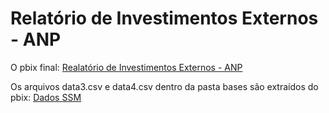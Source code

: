 # Relatório de Investimentos Externos - ANP

O pbix final: <a href="https://govanp-my.sharepoint.com/:u:/g/personal/ifaria_anp_gov_br/ESpamnRCHfxDpwJQaFnNDooB2hMeqrrDR_YmeUKcQ0gepQ?e=sNVYYB">Realatório de Investimentos Externos - ANP</a>

Os arquivos data3.csv e data4.csv dentro da pasta bases são extraídos do pbix: <a href="https://govanp-my.sharepoint.com/:u:/g/personal/ifaria_anp_gov_br/EVUsZhMIR-9BhEhN8dIDcKQBoQ4LPqTfJS99hak4Sa8Xxw?e=pbgfCg">Dados SSM</a>
